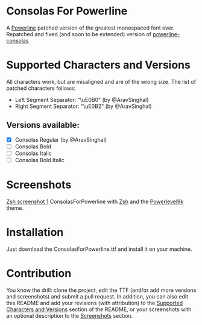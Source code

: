 # Consolas For Powerline
A [Powerline](https://github.com/powerline/powerline) patched version of the greatest monospaced font ever. Repatched and fixed (and soon to be extended) version of [powerline-consolas](https://github.com/nicolalamacchia/powerline-consolas)

# Supported Characters and Versions
All characters work, but are misaligned and are of the wrong size. The list of patched characters follows:
- Left Segment Separator: "\uE0B0" (by @AravSinghal)
- Right Segment Separator: "\uE0B2" (by @AravSinghal)

## Versions available:
- [x] Consolas Regular (by @AravSinghal)
- [ ] Consolas Bold
- [ ] Consolas Italic
- [ ] Consolas Bold Italic

# Screenshots
[Zsh screenshot 1](/screenshots/zsh-screen1.png)
ConsolasForPowerline with [Zsh](http://www.zsh.org/) and the [Powerlevel9k](https://github.com/bhilburn/powerlevel9k/) theme.

# Installation
Just download the ConsolasForPowerline.ttf and install it on your machine.

# Contribution
You know the drill: clone the project, edit the TTF (and/or add more versions and screenshots) and submit a pull request.
In addition, you can also edit this README and add your revisions (with attribution) to the [Supported Characters and Versions](#supported-characters-and-versions) section of the README, or your screenshots with an optional description to the [Screenshots](#screenshots) section. 
